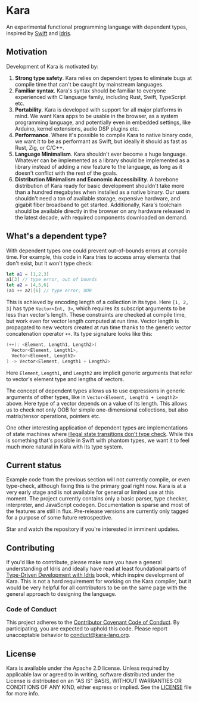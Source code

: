 # Kara

An experimental functional programming language with dependent types, inspired by [Swift](https://swift.org) and [Idris](https://www.idris-lang.org).

## Motivation

Development of Kara is motivated by:

1. **Strong type safety**. Kara relies on dependent types to eliminate bugs at compile time that can't be caught by mainstream languages.
2. **Familiar syntax**. Kara's syntax should be familiar to everyone experienced with C language family, including Rust, Swift, TypeScript etc.
3. **Portability**. Kara is developed with support for all major platforms in mind. We want Kara apps to be usable in the browser, as a system programming language, and potentially even in embedded settings, like Arduino, kernel extensions, audio DSP plugins etc.
4. **Performance**. Where it's possible to compile Kara to native binary code, we want it to be as performant as Swift, but ideally it should as fast as Rust, Zig, or C/C++.
5. **Language Minimalism**. Kara shouldn't ever become a huge language. Whatever can be implemented as a library should be implemented as a library instead of adding a new feature to the language, as long as it doesn't conflict with the rest of the goals.
6. **Distribution Minimalism and Economic Accessibility**. A barebone distribution of Kara ready for basic development shouldn't take more than a hundred megabytes when installed as a native binary. Our users shouldn't need a ton of available storage, expensive hardware, and gigabit fiber broadband to get started. Additionally, Kara's toolchain should be available directly in the browser on any hardware released in the latest decade, with required components downloaded on demand.

## What's a dependent type?

With dependent types one could prevent out-of-bounds errors at compile time. For example, this code in Kara tries to access array elements
that don't exist, but it won't type check:

```swift
let a1 = [1,2,3]
a1[3] // type error, out of bounds
let a2 = [4,5,6]
(a1 ++ a2)[6] // type error, OOB
```

This is achieved by encoding length of a collection in its type. Here `[1, 2, 3]` has type `Vector<Int, 3>`, which requires 
its subscript arguments to be less than vector's length. These constraints are checked at compile time, but work even for 
vector length computed at run time. Vector length is propagated to new vectors created at run time thanks to the generic vector
concatenation operator `++`. Its type signature looks like this:

```swift
(++): <Element, Length1, Length2>(
  Vector<Element, Length1>, 
  Vector<Element, Length2>
) -> Vector<Element, Length1 + Length2>
```

Here `Element`, `Length1`, and `Length2` are implicit generic arguments that refer to vector's element type and lengths of vectors.

The concept of dependent types allows us to use expressions in generic arguments of other types, like in `Vector<Element, Length1 + Length2>`
above. Here type of a vector depends on a value of its length. This allows us to check not only OOB for simple one-dimensional collections,
but also matrix/tensor operations, pointers etc.

One other interesting application of dependent types are implementations of state machines where [illegal state transitions don't type
check](https://stackoverflow.com/questions/33851598/using-idris-to-model-state-machine-of-open-close-door). 
While this is something that's possible in Swift with phantom types, we want it to feel much more natural in Kara with its type system.

## Current status

Example code from the previous section will not currently compile, or even type-check, although fixing this is the primary goal right now. 
Kara is at a very early stage and is not available for general or limited use at this moment. The project currently contains only a
basic parser, type checker, interpreter, and JavaScript codegen. Documentation is sparse and most of the features are still in flux. Pre-release
versions are currently only tagged for a purpose of some future retrospective.

Star and watch the repository if you're interested in imminent updates.

## Contributing

If you'd like to contribute, please make sure you have a general understanding of Idris and ideally have read at least foundational parts
of [Type-Driven Development with Idris](https://www.manning.com/books/type-driven-development-with-idris) book, which inspire
development of Kara. This is not a hard requirement for working on the Kara compiler, but it would be very helpful for all contributors to
be on the same page with the general approach to designing the language.

### Code of Conduct

This project adheres to the [Contributor Covenant Code of
Conduct](https://github.com/kara-lang/Kara/blob/main/CODE_OF_CONDUCT.md).
By participating, you are expected to uphold this code. Please report
unacceptable behavior to conduct@kara-lang.org.

## License

Kara is available under the Apache 2.0 license.
Unless required by applicable law or agreed to in writing, software
distributed under the License is distributed on an "AS IS" BASIS,
WITHOUT WARRANTIES OR CONDITIONS OF ANY KIND, either express or implied.
See the [LICENSE](https://github.com/kara-lang/Kara/blob/main/LICENSE) file for
more info.


